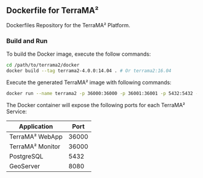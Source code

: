 ## Dockerfile for TerraMA²

Dockerfiles Repository for the TerraMA² Platform.

### Build and Run
To build the Docker image, execute the follow commands:

```bash
cd /path/to/terrama2/docker
docker build --tag terrama2-4.0.0:14.04 . # Or terrama2:16.04
```

Execute the generated TerraMA² image with following commands:

```bash
docker run --name terrama2 -p 36000:36000 -p 36001:36001 -p 5432:5432 -p 8080:8080 -it terrama2:14.04
```

The Docker container will expose the following ports for each TerraMA² Service:

|   Application    | Port  |
|------------------|-------|
| TerraMA² WebApp  | 36000 |
| TerraMA² Monitor | 36000 |
| PostgreSQL       | 5432  |
| GeoServer        | 8080  |
